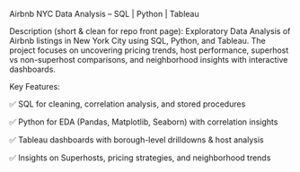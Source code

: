  Airbnb NYC Data Analysis – SQL | Python | Tableau

Description (short & clean for repo front page):
Exploratory Data Analysis of Airbnb listings in New York City using SQL, Python, and Tableau.
The project focuses on uncovering pricing trends, host performance, superhost vs non-superhost comparisons, and neighborhood insights with interactive dashboards.

Key Features:

✅ SQL for cleaning, correlation analysis, and stored procedures

✅ Python for EDA (Pandas, Matplotlib, Seaborn) with correlation insights

✅ Tableau dashboards with borough-level drilldowns & host analysis

✅ Insights on Superhosts, pricing strategies, and neighborhood trends
